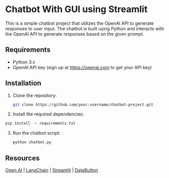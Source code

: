 # Chatbot With GUI using Streamlit

This is a simple chatbot project that utilizes the OpenAI API to generate responses to user input. The chatbot is built using Python and interacts with the OpenAI API to generate responses based on the given prompt.

## Requirements

- Python 3.x
- OpenAI API key (sign up at https://openai.com to get your API key)

## Installation

1. Clone the repository:

   ```bash
   git clone https://github.com/your-username/chatbot-project.git

2. Install the required dependencies:

  ```bash
  pip install -r requirements.txt
   ```

3. Run the chatbot script:

    ```bash
   python chatbot.py
   ```

## Resources
[Open AI](https://openai.com/) |
[LangChain](https://langchain.readthedocs.io/en/latest/index.html) | 
[Streamlit](https://streamlit.io/) | 
[DataButton](https://www.databutton.io/)


 

